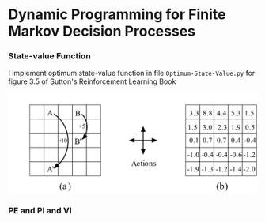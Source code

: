 # Dynamic Programming for Finite Markov Decision Processes

### State-value Function
I implement optimum state-value function in file `Optimum-State-Value.py` for figure 3.5 of Sutton's Reinforcement Learning Book

<p align=center>
  <img src="https://github.com/farkoo/DP-for-FMDP/blob/master/Grid3.5.jpg">
</p>


### PE and PI and VI


